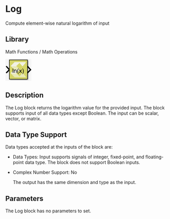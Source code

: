 # Log

Compute element-wise natural logarithm of input

## Library

Math Functions / Math Operations

![](./Images/tfu1532106955918.png)

## Description

The Log block returns the logarithm value for the provided input. The
block supports input of all data types except Boolean. The input can be
scalar, vector, or matrix.

## Data Type Support

Data types accepted at the inputs of the block are:

- Data Types: Input supports signals of integer, fixed-point, and
  floating-point data type. The block does not support Boolean inputs.

- Complex Number Support: No

  The output has the same dimension and type as the input.

## Parameters

The Log block has no parameters to set.
